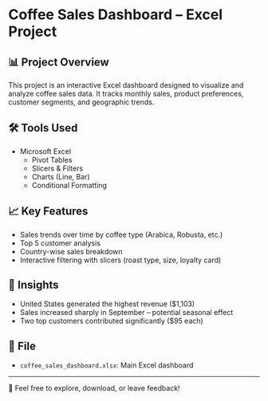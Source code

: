 # Coffee Sales Dashboard – Excel Project

## 📊 Project Overview
This project is an interactive Excel dashboard designed to visualize and analyze coffee sales data. It tracks monthly sales, product preferences, customer segments, and geographic trends.

## 🛠 Tools Used
- Microsoft Excel
  - Pivot Tables
  - Slicers & Filters
  - Charts (Line, Bar)
  - Conditional Formatting

## 📈 Key Features
- Sales trends over time by coffee type (Arabica, Robusta, etc.)
- Top 5 customer analysis
- Country-wise sales breakdown
- Interactive filtering with slicers (roast type, size, loyalty card)

## 📌 Insights
- United States generated the highest revenue ($1,103)
- Sales increased sharply in September – potential seasonal effect
- Two top customers contributed significantly ($95 each)

## 📁 File
- `coffee_sales_dashboard.xlsx`: Main Excel dashboard

---

👀 Feel free to explore, download, or leave feedback!
